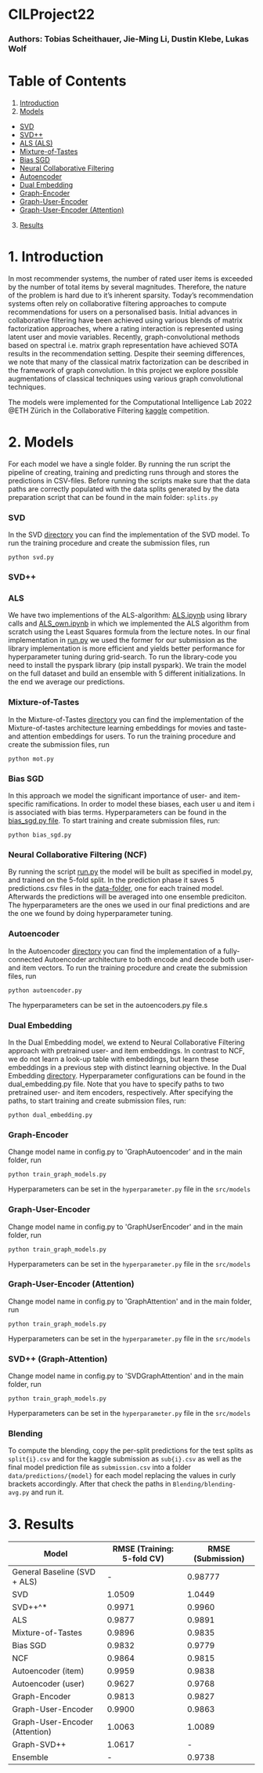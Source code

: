 # CILProject22

### Authors: Tobias Scheithauer, Jie-Ming Li, Dustin Klebe, Lukas Wolf 

# Table of Contents  
1. [Introduction](#1-introduction)
2. [Models](#2-models)
- [SVD](#svd)
- [SVD++](#svd-1)
- [ALS (ALS)](#als)
- [Mixture-of-Tastes](#mixture-of-tastes)
- [Bias SGD](#bias-sgd)
- [Neural Collaborative Filtering](#neural-collaborative-filtering-ncf)
- [Autoencoder](#autoencoder)
- [Dual Embedding](#dual-embedding)
- [Graph-Encoder](#graph-encoder)
- [Graph-User-Encoder](#graph-user-encoder)
- [Graph-User-Encoder (Attention)](#graph-user-encoder-attention)
3. [Results](#3-results)



# 1. Introduction
In most recommender systems, the number of rated user items is exceeded by the number of total items by several magnitudes. Therefore, the nature of the problem is hard due to it’s inherent sparsity. Today’s recommendation systems often rely on collaborative filtering approaches to compute recommendations for users on a personalised basis. Initial advances in collaborative filtering have been achieved using various blends of matrix factorization approaches, where a rating interaction is represented using latent user and movie variables. Recently, graph-convolutional methods based on spectral i.e. matrix graph representation have achieved SOTA results in the recommendation setting. Despite their seeming differences, we note that many of the classical matrix factorization can be described in the framework of graph convolution. In this project we explore possible augmentations of classical techniques using various graph convolutional techniques. 

The models were implemented for the Computational Intelligence Lab 2022 @ETH Zürich in the Collaborative Filtering [kaggle](https://www.kaggle.com/competitions/cil-collaborative-filtering-2022/overview) competition.

# 2. Models 
For each model we have a single folder. By running the run script the pipeline of creating, training and predicting runs through and stores the predictions in CSV-files. Before running the scripts make sure that the data paths are correctly populated with the data splits generated by the data preparation script that can be found in the main folder: ```splits.py```

### SVD 
In the SVD [directory](https://github.com/B1T0/CILProject22/tree/main/MoT) you can find the implementation of the SVD model. To run the training procedure and create the submission files, run 
```
python svd.py
```

### SVD++

### ALS
We have two implementions of the ALS-algorithm: [ALS.ipynb](https://github.com/B1T0/CILProject22/blob/main/ALS/ALS.ipynb) using library calls and [ALS_own.ipynb](https://github.com/B1T0/CILProject22/blob/main/ALS/ALS_own.ipynb) in which we implemented the ALS algorithm from scratch using the Least Squares formula from the lecture notes. In our final implementation in [run.py](https://github.com/B1T0/CILProject22/blob/main/ALS/run.py) we used the former for our submission as the library implementation is more efficient and yields better performance for hyperparameter tuning during grid-search. To run the library-code you need to install the pyspark library (pip install pyspark).
We train the model on the full dataset and build an ensemble with 5 different initializations. In the end we average our predictions.

### Mixture-of-Tastes
In the Mixture-of-Tastes [directory](https://github.com/B1T0/CILProject22/tree/main/MoT) you can find the implementation of the Mixture-of-tastes architecture learning embeddings for movies and taste- and attention embeddings for users. To run the training procedure and create the submission files, run 
```
python mot.py
```

### Bias SGD
In this approach we model the significant importance of user- and item-specific ramifications. In order to model these biases, each user u and item i is associated with bias terms. Hyperparameters can be found in the [bias_sgd.py file](https://github.com/B1T0/CILProject22/blob/main/Bias%20SGD/bias_sgd.py). To start training and create submission files, run: 
```
python bias_sgd.py
```


### Neural Collaborative Filtering (NCF)
By running the script [run.py](https://github.com/B1T0/CILProject22/blob/main/NFC/run.py) the model will be built as specified in model.py, and trained on the 5-fold split. In the prediction phase it saves 5 predictions.csv files in the [data-folder](https://github.com/B1T0/CILProject22/tree/main/data), one for each trained model. Afterwards the predictions will be averaged into one ensemble prediciton. The hyperparameters are the ones we used in our final predictions and are the one we found by doing hyperparameter tuning.


### Autoencoder 
In the Autoencoder [directory](https://github.com/B1T0/CILProject22/tree/main/Autoencoder) you can find the implementation of a fully-connected Autoencoder architecture to both encode and decode both user- and item vectors. To run the training procedure and create the submission files, run 
```
python autoencoder.py
```
The hyperparameters can be set in the autoencoders.py file.s

### Dual Embedding 
In the Dual Embedding model, we extend to Neural Collaborative Filtering approach with pretrained user- and item embeddings. In contrast to NCF, we do not learn a look-up table with embeddings, but learn these embeddings in a previous step with distinct learning objective. In the Dual Embedding [directory](https://github.com/B1T0/CILProject22/tree/main/Dual%20Embedding). Hyperparameter configurations can be found in the dual_embedding.py file. Note that you have to specify paths to two pretrained user- and item encoders, respectively. After specifying the paths, to start training and create submission files, run:
```
python dual_embedding.py
```


### Graph-Encoder
Change model name in config.py to 'GraphAutoencoder' and
in the main folder, run
```angular2html
python train_graph_models.py
```
Hyperparameters can be set in the `hyperparameter.py` file in the `src/models`


### Graph-User-Encoder
Change model name in config.py to 'GraphUserEncoder' and
in the main folder, run
```angular2html
python train_graph_models.py
```
Hyperparameters can be set in the `hyperparameter.py` file in the `src/models`


### Graph-User-Encoder (Attention)
Change model name in config.py to 'GraphAttention' and
in the main folder, run
```angular2html
python train_graph_models.py
```
Hyperparameters can be set in the `hyperparameter.py` file in the `src/models`

### SVD++ (Graph-Attention)
Change model name in config.py to 'SVDGraphAttention' and
in the main folder, run
```angular2html
python train_graph_models.py
```
Hyperparameters can be set in the `hyperparameter.py` file in the `src/models`


### Blending
To compute the blending, copy the per-split predictions for the test splits as `split{i}.csv` and for the kaggle submission as `sub{i}.csv` as well as the final model prediction file as `submission.csv` into a folder `data/predictions/{model}` for each model replacing the values in curly brackets accordingly. After that check the paths in `Blending/blending-avg.py` and run it.


# 3. Results
| Model                          | RMSE (Training: 5-fold CV) | RMSE (Submission) |
|--------------------------------|----------------------------|-------------------|
| General Baseline (SVD + ALS)   | -                          | 0.98777           |
| SVD                            | 1.0509                     | 1.0449            |
| SVD++^*                        | 0.9971                     | 0.9960            |
| ALS                            | 0.9877                     | 0.9891            |
| Mixture-of-Tastes              | 0.9896                     | 0.9835            |
| Bias SGD                       | 0.9832                     | 0.9779            |
| NCF                            | 0.9864                     | 0.9815            |
| Autoencoder (item)             | 0.9959                     | 0.9838            |
| Autoencoder (user)             | 0.9627                     | 0.9768            |
| Graph-Encoder                  | 0.9813                     | 0.9827            |
| Graph-User-Encoder             | 0.9900                     | 0.9863            |
| Graph-User-Encoder (Attention) | 1.0063                     | 1.0089            |
| Graph-SVD++                    | 1.0617                     | -                 |
| Ensemble                       | -                          | 0.9738            |
